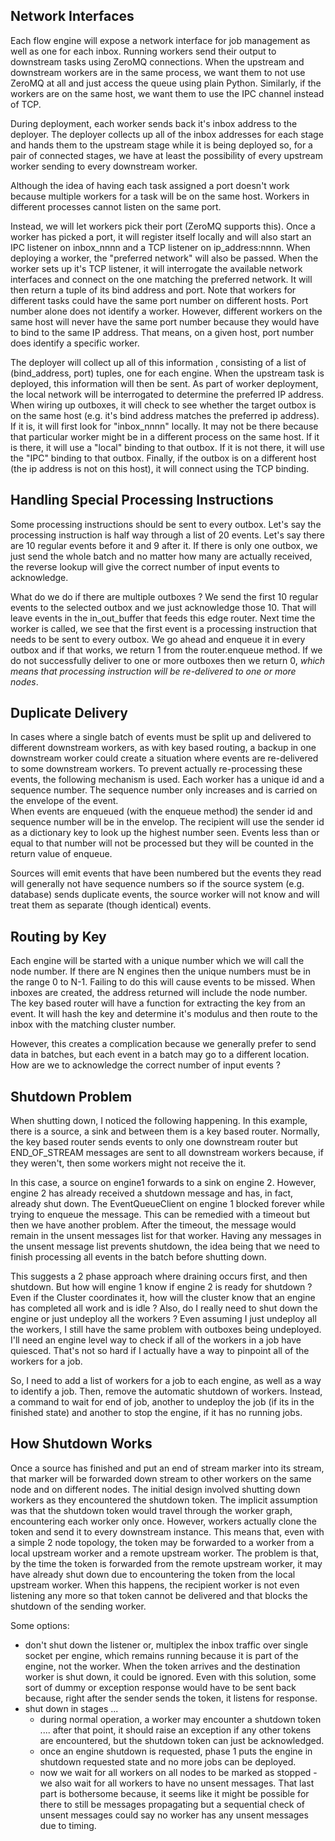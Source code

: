 ## Network Interfaces

Each flow engine will expose a network interface for job management as well as one for each inbox. Running workers
send their output to downstream tasks using ZeroMQ connections. When the upstream and downstream workers are
in the same process, we want them to not use ZeroMQ at all and just access the queue using plain Python. Similarly,
if the workers are on the same host, we want them to use the IPC channel instead of TCP.

During deployment, each worker sends back it's inbox address to the deployer. The deployer collects up all of
the inbox addresses for each stage and hands them to the upstream stage while it is being deployed so, for a pair
of connected stages, we have at least the possibility of every upstream worker sending to every downstream worker.

Although the idea of having each task assigned a port doesn't work because multiple workers for a task will be
on the same host. Workers in different processes cannot listen on the same port.

Instead, we will let workers pick their port (ZeroMQ supports this). Once a worker has picked a port, it will
register itself locally and will also start an IPC listener on inbox_nnnn and a TCP listener on ip_address:nnnn. When
deploying a worker, the "preferred network" will also be passed. When the worker sets up it's TCP listener, it
will interrogate the available network interfaces and connect on the one matching the preferred network. It
will then return a tuple of its bind address and port. Note that workers for different tasks could have the
same port number on different hosts. Port number alone does not identify a worker. However, different workers on the
same host will never have the same port number because they would have to bind to the same IP address. That means,
on a given host, port number does identify a specific worker.

The deployer will collect up all of this information , consisting of a list of (bind_address, port) tuples, one for
each engine. When the upstream task is deployed, this information will then be sent. As part of worker deployment,
the local network will be interrogated to determine the preferred IP address. When wiring up outboxes, it will
check to see whether the target outbox is on the same host (e.g. it's bind address matches the preferred ip address).
If it is, it will first look for "inbox_nnnn" locally. It may not be there because that particular worker might
be in a different process on the same host. If it is there, it will use a "local" binding to that outbox. If
it is not there, it will use the "IPC" binding to that outbox. Finally, if the outbox is on a different host
(the ip address is not on this host), it will connect using the TCP binding.

## Handling Special Processing Instructions

Some processing instructions should be sent to every outbox. Let's say the processing instruction is half way
through a list of 20 events. Let's say there are 10 regular events before it and 9 after it. If there is only one
outbox, we just send the whole batch and no matter how many are actually received, the reverse lookup will give the
correct number of input events to acknowledge.

What do we do if there are multiple outboxes ? We send the first 10 regular events to the selected outbox and
we just acknowledge those 10. That will leave events in the in_out_buffer that feeds this edge router. Next
time the worker is called, we see that the first event is a processing instruction that needs to be sent to
every outbox. We go ahead and enqueue it in every outbox and if that works, we return 1 from the router.enqueue
method. If we do not successfully deliver to one or more outboxes then we return 0, _which means that processing
instruction will be re-delivered to one or more nodes_.

## Duplicate Delivery

In cases where a single batch of events must be split up and delivered to different downstream workers, as with key
based routing, a backup in one downstream worker could create a situation where events are re-delivered to some
downstream workers. To prevent actually re-processing these events, the following mechanism is used. Each worker has
a unique id and a sequence number. The sequence number only increases and is carried on the envelope of the event.  
When events are enqueued (with the enqueue method) the sender id and sequence number will be in the envelop. The
recipient will use the sender id as a dictionary key to look up the highest number seen. Events less than or equal to
that number will not be processed but they will be counted in the return value of enqueue.

Sources will emit events that have been numbered but the events they read will generally not have sequence numbers
so if the source system (e.g. database) sends duplicate events, the source worker will not know and will treat them
as separate (though identical) events.

## Routing by Key

Each engine will be started with a unique number which we will call the node number. If there are N engines then the
unique numbers must be in the range 0 to N-1. Failing to do this will cause events to be missed. When inboxes are
created, the address returned will include the node number. The key based router will have a function for extracting
the key from an event. It will hash the key and determine it's modulus and then route to the inbox with the matching
cluster number.

However, this creates a complication because we generally prefer to send data in batches, but each event in a batch
may go to a different location. How are we to acknowledge the correct number of input events ?

## Shutdown Problem

When shutting down, I noticed the following happening. In this example, there is a source, a sink and between them is
a key based router. Normally, the key based router sends events to only one downstream router but END_OF_STREAM
messages are sent to all downstream workers because, if they weren't, then some workers might not receive the it.

In this case, a source on engine1 forwards to a sink on engine 2. However, engine 2 has already received a shutdown
message and has, in fact, already shut down. The EventQueueClient on engine 1 blocked forever while trying to enqueue
the message. This can be remedied with a timeout but then we have another problem. After the timeout, the message
would remain in the unsent messages list for that worker. Having any messages in the unsent message list prevents
shutdown, the idea being that we need to finish processing all events in the batch before shutting down.

This suggests a 2 phase approach where draining occurs first, and then shutdown. But how will engine 1 know if
engine 2 is ready for shutdown ? Even if the Cluster coordinates it, how will the cluster know that an engine
has completed all work and is idle ? Also, do I really need to shut down the engine or just undeploy all the
workers ? Even assuming I just undeploy all the workers, I still have the same problem with outboxes being
undeployed. I'll need an engine level way to check if all of the workers in a job have quiesced. That's not so hard if
I actually have a way to pinpoint all of the workers for a job.

So, I need to add a list of workers for a job to each engine, as well as a way to identify a job. Then, remove the
automatic shutdown of workers. Instead, a command to wait for end of job, another to undeploy the job (if its in the
finished state) and another to stop the engine, if it has no running jobs.

## How Shutdown Works

Once a source has finished and put an end of stream marker into its stream, that marker will be forwarded down stream
to other workers on the same node and on different nodes. The initial design involved shutting down workers as they
encountered the shutdown token. The implicit assumption was that the shutdown token would travel through the worker
graph, encountering each worker only once. However, workers actually clone the token and send it to every downstream
instance. This means that, even with a simple 2 node topology, the token may be forwarded to a worker from a local
upstream worker and a remote upstream worker. The problem is that, by the time the token is forwarded from the remote
upstream worker, it may have already shut down due to encountering the token from the local upstream worker. When
this happens, the recipient worker is not even listening any more so that token cannot be delivered and that blocks
the shutdown of the sending worker.

Some options:

- don't shut down the listener or, multiplex the inbox traffic over single socket per engine, which remains running
  because it is part of the engine, not the worker. When the token arrives and the destination worker is shut down,
  it could be ignored. Even with this solution, some sort of dummy or exception response would have to be sent back
  because, right after the sender sends the token, it listens for response.
- shut down in stages ...
    - during normal operation, a worker may encounter a shutdown token .... after that point, it should raise
      an exception if any other tokens are encountered, but the shutdown token can just be acknowledged.
    - once an engine shutdown is requested, phase 1 puts the engine in shutdown requested state and no more jobs can be
      deployed.
    - now we wait for all workers on all nodes to be marked as stopped - we also wait for all workers to have no unsent
      messages. That last part is bothersome because, it seems like it might be possible for there to still be
      messages propagating but a sequential check of unsent messages could say no worker has any unsent messages due to
      timing.  

